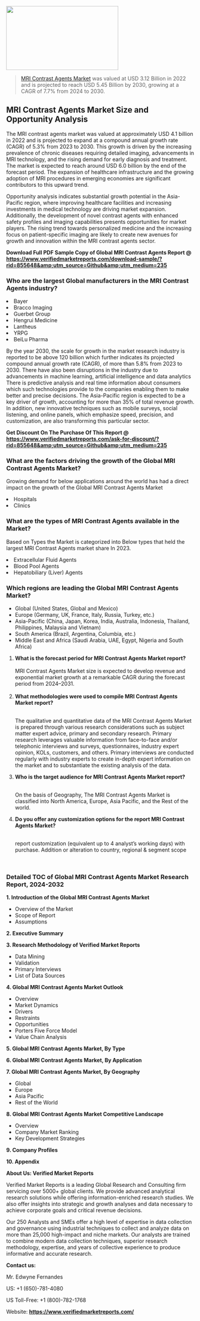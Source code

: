 <img src="https://ffe5etoiles.com/wp-content/uploads/2024/12/MST1-300x171.png" alt="" width="300" height="171" class="alignnone size-medium wp-image-20088" /><blockquote><p><p><a href="https://www.verifiedmarketreports.com/download-sample/?rid=855648&utm_source=Github&utm_medium=235" target="_blank">MRI Contrast Agents Market</a> was valued at USD 3.12 Billion in 2022 and is projected to reach USD 5.45 Billion by 2030, growing at a CAGR of 7.7% from 2024 to 2030.</p></blockquote><p><h2>MRI Contrast Agents Market Size and Opportunity Analysis</h2> <p>The MRI contrast agents market was valued at approximately USD 4.1 billion in 2022 and is projected to expand at a compound annual growth rate (CAGR) of 5.3% from 2023 to 2030. This growth is driven by the increasing prevalence of chronic diseases requiring detailed imaging, advancements in MRI technology, and the rising demand for early diagnosis and treatment. The market is expected to reach around USD 6.0 billion by the end of the forecast period. The expansion of healthcare infrastructure and the growing adoption of MRI procedures in emerging economies are significant contributors to this upward trend.</p> <p>Opportunity analysis indicates substantial growth potential in the Asia-Pacific region, where improving healthcare facilities and increasing investments in medical technology are driving market expansion. Additionally, the development of novel contrast agents with enhanced safety profiles and imaging capabilities presents opportunities for market players. The rising trend towards personalized medicine and the increasing focus on patient-specific imaging are likely to create new avenues for growth and innovation within the MRI contrast agents sector.</p> </p><p class=""><strong>Download Full PDF Sample Copy of Global MRI Contrast Agents Report @ <a href="https://www.verifiedmarketreports.com/download-sample/?rid=855648&amp;utm_source=Github&amp;utm_medium=235" target="_blank">https://www.verifiedmarketreports.com/download-sample/?rid=855648&amp;utm_source=Github&amp;utm_medium=235</a></strong></p><h3 id="" class="">Who are the largest Global manufacturers in the MRI Contrast Agents industry?</h3><p><li>Bayer</li><li> Bracco Imaging</li><li> Guerbet Group</li><li> Hengrui Medicine</li><li> Lantheus</li><li> YRPG</li><li> BeiLu Pharma</li></p><div class=""><div class="" dir="" data-message-author-role="" data-message-id="" data-message-model-slug=""><div class=""><div class=""><div class=""><div class="" dir="" data-message-author-role="" data-message-id="" data-message-model-slug=""><div class=""><div class=""><p>By the year 2030, the scale for growth in the market research industry is reported to be above 120 billion which further indicates its projected compound annual growth rate (CAGR), of more than 5.8% from 2023 to 2030. There have also been disruptions in the industry due to advancements in machine learning, artificial intelligence and data analytics There is predictive analysis and real time information about consumers which such technologies provide to the companies enabling them to make better and precise decisions. The Asia-Pacific region is expected to be a key driver of growth, accounting for more than 35% of total revenue growth. In addition, new innovative techniques such as mobile surveys, social listening, and online panels, which emphasize speed, precision, and customization, are also transforming this particular sector.</p><p><strong>Get Discount On The Purchase Of This Report @&nbsp; <a href="https://www.verifiedmarketreports.com/ask-for-discount/?rid=855648&amp;utm_source=Github&amp;utm_medium=235" target="_blank">https://www.verifiedmarketreports.com/ask-for-discount/?rid=855648&amp;utm_source=Github&amp;utm_medium=235</a></strong></p></div></div></div></div></div></div></div></div><h3 id="" class="">What are the factors driving the growth of the Global MRI Contrast Agents Market?</h3><p id="" class="">Growing demand for below applications around the world has had a direct impact on the growth of the Global MRI Contrast Agents Market</p><p id="" class=""><li>Hospitals</li><li> Clinics</li></p><h3 id="" class="">What are the types of MRI Contrast Agents available in the Market?</h3><p id="" class="">Based on Types the Market is categorized into Below types that held the largest MRI Contrast Agents market share In 2023.</p><p id="" class=""><li>Extracellular Fluid Agents</li><li> Blood Pool Agents</li><li> Hepatobiliary (Liver) Agents</li></p><h3 id="" class="">Which regions are leading the Global MRI Contrast Agents Market?</h3><ul><li>Global (United States, Global and Mexico)</li><li>Europe (Germany, UK, France, Italy, Russia, Turkey, etc.)</li><li>Asia-Pacific (China, Japan, Korea, India, Australia, Indonesia, Thailand, Philippines, Malaysia and Vietnam)</li><li>South America (Brazil, Argentina, Columbia, etc.)</li><li>Middle East and Africa (Saudi Arabia, UAE, Egypt, Nigeria and South Africa)</li></ul><p><ol><li><strong>What is the forecast period for MRI Contrast Agents Market report?<br /></strong><br /><span data-sheets-root="1" data-sheets-value="{&quot;1&quot;:2,&quot;2&quot;:&quot;XXXX size is expected to develop revenue and exponential market growth at a remarkable CAGR during the forecast period from 2024&ndash;2030.&quot;}" data-sheets-userformat="{&quot;2&quot;:12674,&quot;4&quot;:{&quot;1&quot;:2,&quot;2&quot;:16776960},&quot;10&quot;:2,&quot;11&quot;:0,&quot;15&quot;:&quot;Arial&quot;,&quot;16&quot;:12}">MRI Contrast Agents Market size is expected to develop revenue and exponential market growth at a remarkable CAGR during the forecast period from 2024&ndash;2031.</span><br /><br /></li><li><strong>What methodologies were used to compile MRI Contrast Agents Market report?<br /><br /></strong><p>The qualitative and quantitative data of the&nbsp;MRI Contrast Agents Market is prepared through various research considerations such as subject matter expert advice, primary and secondary research. Primary research leverages valuable information from face-to-face and/or telephonic interviews and surveys, questionnaires, industry expert opinion, KOLs, customers, and others. Primary interviews are conducted regularly with industry experts to create in-depth expert information on the market and to substantiate the existing analysis of the data.&nbsp;</p></li><li><strong>Who is the target audience for MRI Contrast Agents Market report?<br /><br /></strong><p>On the basis of Geography, The&nbsp;MRI Contrast Agents Market is classified into North America, Europe, Asia Pacific, and the Rest of the world.</p></li><li><strong>Do you offer any customization options for the report MRI Contrast Agents Market?<br /><br /></strong><p>report customization (equivalent up to 4 analyst&rsquo;s working days) with purchase. Addition or alteration to country, regional &amp; segment scope</p><p>&nbsp;</p></li></ol></p><h3 id="" class="">Detailed TOC of Global MRI Contrast Agents Market Research Report, 2024-2032</h3><p id="" class=""><strong>1. Introduction of the Global MRI Contrast Agents Market</strong></p><ul><li>Overview of the Market</li><li>Scope of Report</li><li>Assumptions</li></ul><p id="" class=""><strong>2. Executive Summary</strong></p><p id="" class=""><strong>3. Research Methodology of&nbsp;Verified Market Reports</strong></p><ul><li>Data Mining</li><li>Validation</li><li>Primary Interviews</li><li>List of Data Sources</li></ul><p id="" class=""><strong>4. Global MRI Contrast Agents Market Outlook</strong></p><ul><li>Overview</li><li>Market Dynamics</li><li>Drivers</li><li>Restraints</li><li>Opportunities</li><li>Porters Five Force Model</li><li>Value Chain Analysis</li></ul><p id="" class=""><strong>5. Global MRI Contrast Agents Market, By&nbsp;Type</strong></p><p id="" class=""><strong>6. Global MRI Contrast Agents Market, By Application</strong></p><p id="" class=""><strong>7. Global MRI Contrast Agents Market, By Geography</strong></p><ul><li>Global</li><li>Europe</li><li>Asia Pacific</li><li>Rest of the World</li></ul><p id="" class=""><strong>8. Global MRI Contrast Agents Market Competitive Landscape</strong></p><ul><li>Overview</li><li>Company Market Ranking</li><li>Key Development Strategies</li></ul><p id="" class=""><strong>9. Company Profiles</strong></p><p id="" class=""><strong>10. Appendix</strong></p><p id="" class=""><strong>About Us: Verified Market Reports</strong></p><p id="" class="">Verified Market Reports is a leading Global Research and Consulting firm servicing over 5000+ global clients. We provide advanced analytical research solutions while offering information-enriched research studies. We also offer insights into strategic and growth analyses and data necessary to achieve corporate goals and critical revenue decisions.</p><p id="" class="">Our 250 Analysts and SMEs offer a high level of expertise in data collection and governance using industrial techniques to collect and analyze data on more than 25,000 high-impact and niche markets. Our analysts are trained to combine modern data collection techniques, superior research methodology, expertise, and years of collective experience to produce informative and accurate research.</p><p id="" class=""><strong>Contact us:</strong></p><p id="" class="">Mr. Edwyne Fernandes</p><p id="" class="">US: +1 (650)-781-4080</p><p id="" class="">US Toll-Free: +1 (800)-782-1768</p><p id="" class="">Website: <a target="" data-test-app-aware-link=""><strong>https://www.verifiedmarketreports.com/</strong></a></p>
